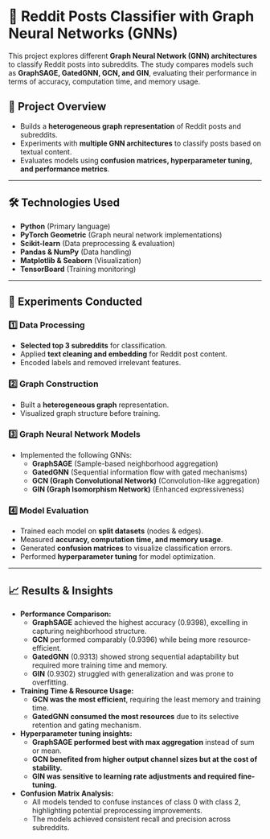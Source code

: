 # 📌 Reddit Posts Classifier with Graph Neural Networks (GNNs)

This project explores different **Graph Neural Network (GNN) architectures** to classify Reddit posts into subreddits. The study compares models such as **GraphSAGE, GatedGNN, GCN, and GIN**, evaluating their performance in terms of accuracy, computation time, and memory usage.

## 🚀 Project Overview
- Builds a **heterogeneous graph representation** of Reddit posts and subreddits.
- Experiments with **multiple GNN architectures** to classify posts based on textual content.
- Evaluates models using **confusion matrices, hyperparameter tuning, and performance metrics**.

---

## 🛠️ Technologies Used
- **Python** (Primary language)
- **PyTorch Geometric** (Graph neural network implementations)
- **Scikit-learn** (Data preprocessing & evaluation)
- **Pandas & NumPy** (Data handling)
- **Matplotlib & Seaborn** (Visualization)
- **TensorBoard** (Training monitoring)

---

## 🔬 Experiments Conducted

### 1️⃣ **Data Processing**
- **Selected top 3 subreddits** for classification.
- Applied **text cleaning and embedding** for Reddit post content.
- Encoded labels and removed irrelevant features.

### 2️⃣ **Graph Construction**
- Built a **heterogeneous graph** representation.
- Visualized graph structure before training.

### 3️⃣ **Graph Neural Network Models**
- Implemented the following GNNs:
  - **GraphSAGE** (Sample-based neighborhood aggregation)
  - **GatedGNN** (Sequential information flow with gated mechanisms)
  - **GCN (Graph Convolutional Network)** (Convolution-like aggregation)
  - **GIN (Graph Isomorphism Network)** (Enhanced expressiveness)

### 4️⃣ **Model Evaluation**
- Trained each model on **split datasets** (nodes & edges).
- Measured **accuracy, computation time, and memory usage**.
- Generated **confusion matrices** to visualize classification errors.
- Performed **hyperparameter tuning** for model optimization.

---

## 📈 Results & Insights
- **Performance Comparison:**
  - **GraphSAGE** achieved the highest accuracy (0.9398), excelling in capturing neighborhood structure.
  - **GCN** performed comparably (0.9396) while being more resource-efficient.
  - **GatedGNN** (0.9313) showed strong sequential adaptability but required more training time and memory.
  - **GIN** (0.9302) struggled with generalization and was prone to overfitting.
- **Training Time & Resource Usage:**
  - **GCN was the most efficient**, requiring the least memory and training time.
  - **GatedGNN consumed the most resources** due to its selective retention and gating mechanism.
- **Hyperparameter tuning insights:**
  - **GraphSAGE performed best with max aggregation** instead of sum or mean.
  - **GCN benefited from higher output channel sizes but at the cost of stability.**
  - **GIN was sensitive to learning rate adjustments and required fine-tuning.**
- **Confusion Matrix Analysis:**
  - All models tended to confuse instances of class 0 with class 2, highlighting potential preprocessing improvements.
  - The models achieved consistent recall and precision across subreddits.
